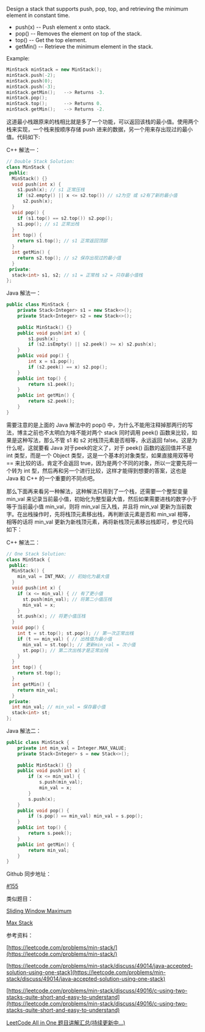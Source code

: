 Design a stack that supports push, pop, top, and retrieving the minimum element in constant time.

- push(x) -- Push element x onto stack.
- pop() -- Removes the element on top of the stack.
- top() -- Get the top element.
- getMin() -- Retrieve the minimum element in the stack.

Example:

```cpp
MinStack minStack = new MinStack();
minStack.push(-2);
minStack.push(0);
minStack.push(-3);
minStack.getMin();   --> Returns -3.
minStack.pop();
minStack.top();      --> Returns 0.
minStack.getMin();   --> Returns -2.
```

这道最小栈跟原来的栈相比就是多了一个功能，可以返回该栈的最小值。使用两个栈来实现，一个栈来按顺序存储 push 进来的数据，另一个用来存出现过的最小值。代码如下:

C++ 解法一：

```cpp
// Double Stack Solution:
class MinStack {
 public:
  MinStack() {}    
  void push(int x) {
    s1.push(x); // s1 正常压栈
    if (s2.empty() || x <= s2.top()) // s2为空 或 s2有了新的最小值
      s2.push(x);
  }    
  void pop() {
    if (s1.top() == s2.top()) s2.pop();
    s1.pop(); // s1 正常出栈
  }  
  int top() {
    return s1.top(); // s1 正常返回顶部
  }    
  int getMin() {
    return s2.top(); // s2 保存出现过的最小值
  }  
 private:
  stack<int> s1, s2; // s1 = 正常栈 s2 = 只存最小值栈
};
```

Java 解法一：

```cpp
public class MinStack {
    private Stack<Integer> s1 = new Stack<>();
    private Stack<Integer> s2 = new Stack<>();
    
    public MinStack() {}  
    public void push(int x) {
        s1.push(x);
        if (s2.isEmpty() || s2.peek() >= x) s2.push(x);
    }
    public void pop() {
        int x = s1.pop();
        if (s2.peek() == x) s2.pop();
    }   
    public int top() {
        return s1.peek();
    }  
    public int getMin() {
        return s2.peek();
    }
}
```

需要注意的是上面的 Java 解法中的 pop() 中，为什么不能用注释掉那两行的写法，博主之前也不太明白为啥不能对两个 stack 同时调用 peek() 函数来比较，如果是这种写法，那么不管 s1 和 s2 对栈顶元素是否相等，永远返回 false。这是为什么呢，这就要看 Java 对于peek的定义了，对于 peek() 函数的返回值并不是 int 类型，而是一个 Object 类型，这是一个基本的对象类型，如果直接用双等号 == 来比较的话，肯定不会返回 true，因为是两个不同的对象，所以一定要先将一个转为 int 型，然后再和另一个进行比较，这样才能得到想要的答案，这也是 Java 和 C++ 的一个重要的不同点吧。

那么下面再来看另一种解法，这种解法只用到了一个栈，还需要一个整型变量 min_val 来记录当前最小值，初始化为整型最大值，然后如果需要进栈的数字小于等于当前最小值 min_val，则将 min_val 压入栈，并且将 min_val 更新为当前数字。在出栈操作时，先将栈顶元素移出栈，再判断该元素是否和 min_val 相等，相等的话将 min_val 更新为新栈顶元素，再将新栈顶元素移出栈即可，参见代码如下：

C++ 解法二：

```cpp
// One Stack Solution:
class MinStack {
 public:
  MinStack() {
    min_val = INT_MAX; // 初始化为最大值
  }  
  void push(int x) {
    if (x <= min_val) { // 有了更小值
      st.push(min_val); // 将第二小值压栈
      min_val = x;
    }
    st.push(x); // 将更小值压栈
  }   
  void pop() {
    int t = st.top(); st.pop(); // 第一次正常出栈
    if (t == min_val) { // 出栈值为最小值
      min_val = st.top(); // 更新min_val = 次小值
      st.pop(); // 第二次出栈才是正常出栈
    }
  }  
  int top() {
    return st.top();
  }    
  int getMin() {
    return min_val;
  }  
 private:
  int min_val; // min_val = 保存最小值
  stack<int> st;
};
```

Java 解法二：

```cpp
public class MinStack {
    private int min_val = Integer.MAX_VALUE;
    private Stack<Integer> s = new Stack<>();
    
    public MinStack() {}  
    public void push(int x) {
        if (x <= min_val) {
            s.push(min_val);
            min_val = x;
        }
        s.push(x);
    }    
    public void pop() {
        if (s.pop() == min_val) min_val = s.pop();
    }   
    public int top() {
        return s.peek();
    }    
    public int getMin() {
        return min_val;
    }
}
```

Github 同步地址：

[#155](https://github.com/grandyang/leetcode/issues/155)

类似题目：

[Sliding Window Maximum](http://www.cnblogs.com/grandyang/p/4656517.html)

[Max Stack](http://www.cnblogs.com/grandyang/p/7823424.html)

参考资料：

[https://leetcode.com/problems/min-stack/](https://leetcode.com/problems/min-stack/)

[https://leetcode.com/problems/min-stack/discuss/49014/java-accepted-solution-using-one-stack](https://leetcode.com/problems/min-stack/discuss/49014/java-accepted-solution-using-one-stack)

[https://leetcode.com/problems/min-stack/discuss/49016/c-using-two-stacks-quite-short-and-easy-to-understand](https://leetcode.com/problems/min-stack/discuss/49016/c-using-two-stacks-quite-short-and-easy-to-understand)

[LeetCode All in One 题目讲解汇总(持续更新中...)](http://www.cnblogs.com/grandyang/p/4606334.html)